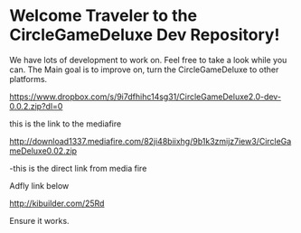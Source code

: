# Welcome Traveler to the CircleGameDeluxe Dev Repository!

We have lots of development to work on. Feel free to take a look while you can. 
The Main goal is to improve on, turn the CircleGameDeluxe to other platforms.

https://www.dropbox.com/s/9i7dfhihc14sg31/CircleGameDeluxe2.0-dev-0.0.2.zip?dl=0

this is the link to the mediafire 

http://download1337.mediafire.com/82ji48biixhg/9b1k3zmijz7iew3/CircleGameDeluxe0.02.zip  

-this is the direct link from media fire 

Adfly link below

http://kibuilder.com/25Rd

Ensure it works.
